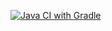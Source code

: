 [![Java CI with Gradle](https://github.com/Galina0109/TestWebServisov/actions/workflows/gradle.yml/badge.svg)](https://github.com/Galina0109/TestWebServisov/actions/workflows/gradle.yml)